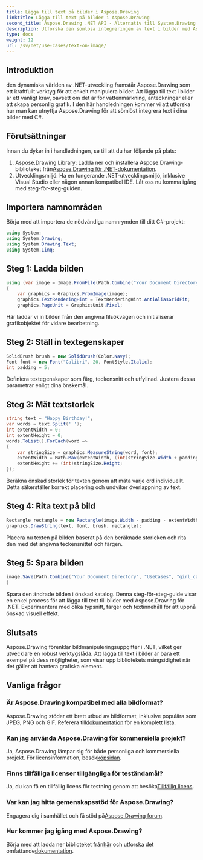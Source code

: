 ```yaml
---
title: Lägga till text på bilder i Aspose.Drawing
linktitle: Lägga till text på bilder i Aspose.Drawing
second_title: Aspose.Drawing .NET API - Alternativ till System.Drawing.Common
description: Utforska den sömlösa integreringen av text i bilder med Aspose.Drawing för .NET. Följ vår steg-för-steg-guide för enkel bildmanipulering. Ladda ner nu!
type: docs
weight: 12
url: /sv/net/use-cases/text-on-image/
---
```

## Introduktion
den dynamiska världen av .NET-utveckling framstår Aspose.Drawing som ett kraftfullt verktyg för att enkelt manipulera bilder. Att lägga till text i bilder är ett vanligt krav, oavsett om det är för vattenmärkning, anteckningar eller att skapa personlig grafik. I den här handledningen kommer vi att utforska hur man kan utnyttja Aspose.Drawing för att sömlöst integrera text i dina bilder med C#.
## Förutsättningar
Innan du dyker in i handledningen, se till att du har följande på plats:
1.  Aspose.Drawing Library: Ladda ner och installera Aspose.Drawing-biblioteket från[Aspose.Drawing för .NET-dokumentation](https://reference.aspose.com/drawing/net/).
2. Utvecklingsmiljö: Ha en fungerande .NET-utvecklingsmiljö, inklusive Visual Studio eller någon annan kompatibel IDE.
Låt oss nu komma igång med steg-för-steg-guiden.
## Importera namnområden
Börja med att importera de nödvändiga namnrymden till ditt C#-projekt:
```csharp
using System;
using System.Drawing;
using System.Drawing.Text;
using System.Linq;
```
## Steg 1: Ladda bilden
```csharp
using (var image = Image.FromFile(Path.Combine("Your Document Directory", "UseCases", "girl.jpg")))
{
    var graphics = Graphics.FromImage(image);
    graphics.TextRenderingHint = TextRenderingHint.AntiAliasGridFit;
    graphics.PageUnit = GraphicsUnit.Pixel;
```
Här laddar vi in bilden från den angivna filsökvägen och initialiserar grafikobjektet för vidare bearbetning.
## Steg 2: Ställ in textegenskaper
```csharp
SolidBrush brush = new SolidBrush(Color.Navy);
Font font = new Font("Calibri", 20, FontStyle.Italic);
int padding = 5;
```
Definiera textegenskaper som färg, teckensnitt och utfyllnad. Justera dessa parametrar enligt dina önskemål.
## Steg 3: Mät textstorlek
```csharp
string text = "Happy Birthday!";
var words = text.Split(' ');
int extentWidth = 0;
int extentHeight = 0;
words.ToList().ForEach(word =>
{
    var stringSize = graphics.MeasureString(word, font);
    extentWidth = Math.Max(extentWidth, (int)stringSize.Width + padding);
    extentHeight += (int)stringSize.Height;
});
```
Beräkna önskad storlek för texten genom att mäta varje ord individuellt. Detta säkerställer korrekt placering och undviker överlappning av text.
## Steg 4: Rita text på bild
```csharp
Rectangle rectangle = new Rectangle(image.Width - padding - extentWidth, image.Height - padding - extentHeight, extentWidth, extentHeight);
graphics.DrawString(text, font, brush, rectangle);
```
Placera nu texten på bilden baserat på den beräknade storleken och rita den med det angivna teckensnittet och färgen.
## Steg 5: Spara bilden
```csharp
image.Save(Path.Combine("Your Document Directory", "UseCases", "girl_card_out.jpg"));
}
```
Spara den ändrade bilden i önskad katalog.
Denna steg-för-steg-guide visar en enkel process för att lägga till text till bilder med Aspose.Drawing för .NET. Experimentera med olika typsnitt, färger och textinnehåll för att uppnå önskad visuell effekt.
## Slutsats
Aspose.Drawing förenklar bildmanipuleringsuppgifter i .NET, vilket ger utvecklare en robust verktygslåda. Att lägga till text i bilder är bara ett exempel på dess möjligheter, som visar upp bibliotekets mångsidighet när det gäller att hantera grafiska element.
## Vanliga frågor
### Är Aspose.Drawing kompatibel med alla bildformat?
 Aspose.Drawing stöder ett brett utbud av bildformat, inklusive populära som JPEG, PNG och GIF. Referera till[dokumentation](https://reference.aspose.com/drawing/net/) för en komplett lista.
### Kan jag använda Aspose.Drawing för kommersiella projekt?
Ja, Aspose.Drawing lämpar sig för både personliga och kommersiella projekt. För licensinformation, besök[köpsidan](https://purchase.aspose.com/buy).
### Finns tillfälliga licenser tillgängliga för teständamål?
 Ja, du kan få en tillfällig licens för testning genom att besöka[Tillfällig licens](https://purchase.aspose.com/temporary-license/).
### Var kan jag hitta gemenskapsstöd för Aspose.Drawing?
 Engagera dig i samhället och få stöd på[Aspose.Drawing forum](https://forum.aspose.com/c/diagram/17).
### Hur kommer jag igång med Aspose.Drawing?
 Börja med att ladda ner biblioteket från[här](https://releases.aspose.com/drawing/net/) och utforska det omfattande[dokumentation](https://reference.aspose.com/drawing/net/).